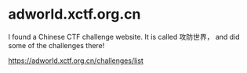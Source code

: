 # adworld.xctf.org.cn

I found a Chinese CTF challenge website. It is called 攻防世界， and did some of the challenges there! 

https://adworld.xctf.org.cn/challenges/list
